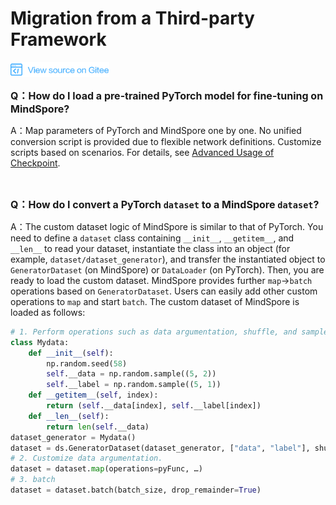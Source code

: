 ﻿# Migration from a Third-party Framework

<a href="https://gitee.com/mindspore/docs/blob/master/docs/faq/source_en/usage_migrate_3rd.md" target="_blank"><img src="./_static/logo_source.png"></a>

<font size=3>**Q：How do I load a pre-trained PyTorch model for fine-tuning on MindSpore?**</font>

A：Map parameters of PyTorch and MindSpore one by one. No unified conversion script is provided due to flexible network definitions.
Customize scripts based on scenarios. For details, see [Advanced Usage of Checkpoint](https://www.mindspore.cn/doc/programming_guide/zh-CN/master/advanced_usage_of_checkpoint.html).

<br/>

<font size=3>**Q：How do I convert a PyTorch `dataset` to a MindSpore `dataset`?**</font>

A：The custom dataset logic of MindSpore is similar to that of PyTorch. You need to define a `dataset` class containing `__init__`, `__getitem__`, and `__len__` to read your dataset, instantiate the class into an object (for example, `dataset/dataset_generator`), and transfer the instantiated object to `GeneratorDataset` (on MindSpore) or `DataLoader` (on PyTorch). Then, you are ready to load the custom dataset. MindSpore provides further `map`->`batch` operations based on `GeneratorDataset`. Users can easily add other custom operations to `map` and start `batch`.
The custom dataset of MindSpore is loaded as follows:

```python
# 1. Perform operations such as data argumentation, shuffle, and sampler.
class Mydata:
    def __init__(self):
        np.random.seed(58)
        self.__data = np.random.sample((5, 2))
        self.__label = np.random.sample((5, 1))
    def __getitem__(self, index):
        return (self.__data[index], self.__label[index])
    def __len__(self):
        return len(self.__data)
dataset_generator = Mydata()
dataset = ds.GeneratorDataset(dataset_generator, ["data", "label"], shuffle=False)
# 2. Customize data argumentation.
dataset = dataset.map(operations=pyFunc, …)
# 3. batch
dataset = dataset.batch(batch_size, drop_remainder=True)
```